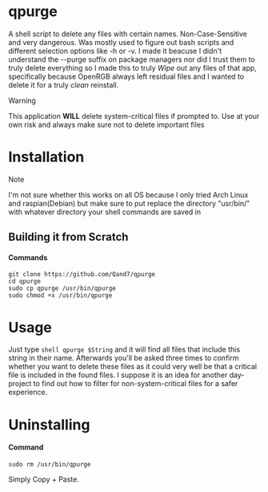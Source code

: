 # qpurge
A shell script to delete any files with certain names. Non-Case-Sensitive and very dangerous. Was mostly used to figure out bash scripts and different selection options like -h or -v. I made it beacuse I didn't understand the --purge suffix on package managers nor did I trust them to truly delete everything so I made this to truly *Wipe* out any files of that app, specifically because OpenRGB always left residual files and I wanted to delete it for a truly *clean* reinstall.

> [!WARNING]
> This application **WILL** delete system-critical files if prompted to. Use at your own risk and always make sure not to delete important files
# Installation

> [!NOTE]
> I'm not sure whether this works on all OS because I only tried Arch Linux and raspian(Debian) but make sure to put replace the directory "usr/bin/" with whatever directory your shell commands are saved in

## Building it from Scratch
#### Commands
```shell
git clone https://github.com/Qand7/qpurge
cd qpurge
sudo cp qpurge /usr/bin/qpurge
sudo chmod +x /usr/bin/qpurge
```

# Usage
Just type ```shell qpurge $String``` and it will find all files that include this string in their name. Afterwards you'll be asked three times to confirm whether you want to delete these files as it could very well be that a critical file is included in the found files. I suppose it is an idea for another day-project to find out how to filter for non-system-critical files for a safer experience.

# Uninstalling
#### Command
```shell
sudo rm /usr/bin/qpurge
```
Simply Copy + Paste.
